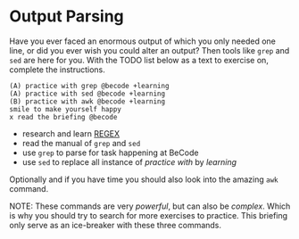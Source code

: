 # Output Parsing

Have you ever faced an enormous output of which you only needed one line, or did you ever wish you could alter an output? Then tools like `grep` and `sed` are here for you. With the TODO list below as a text to exercise on, complete the instructions.

````
(A) practice with grep @becode +learning
(A) practice with sed @becode +learning
(B) practice with awk @becode +learning
smile to make yourself happy
x read the briefing @becode
````

- research and learn [REGEX](https://ryanstutorials.net/regular-expressions-tutorial/)
- read the manual of `grep` and `sed`
- use `grep` to parse for task happening at BeCode
- use `sed` to replace all instance of _practice with_ by _learning_

Optionally and if you have time you should also look into the amazing `awk` command.

NOTE: These commands are very *powerful*, but can also be *complex*. Which is
why you should try to search for more exercises to practice. This briefing only
serve as an ice-breaker with these three commands.
